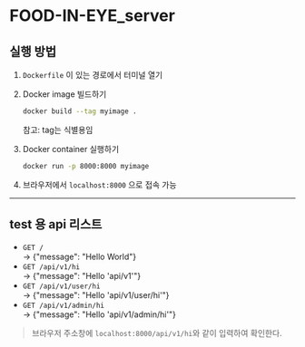# FOOD-IN-EYE_server

## 실행 방법  

1. `Dockerfile` 이 있는 경로에서 터미널 열기
2. Docker image 빌드하기
    
    ```bash
    docker build --tag myimage .
    ```
    
    참고: tag는 식별용임
    
3. Docker container 실행하기
    
    ```bash
    docker run -p 8000:8000 myimage
    ```
    
4. 브라우저에서 `localhost:8000` 으로 접속 가능
   
---
## test 용 api 리스트
- `GET /`  
-> {"message": "Hello World"}  
- `GET /api/v1/hi`  
-> {"message": "Hello 'api/v1'"}
- `GET /api/v1/user/hi`  
-> {"message": "Hello 'api/v1/user/hi'"}
- `GET /api/v1/admin/hi`  
-> {"message": "Hello 'api/v1/admin/hi'"}  
  
> 브라우저 주소창에 `localhost:8000/api/v1/hi`와 같이 입력하여 확인한다.